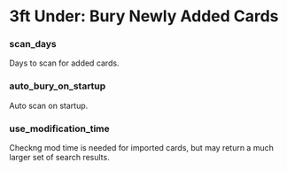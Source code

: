 # 3ft Under: Bury Newly Added Cards

### scan_days
Days to scan for added cards.

### auto_bury_on_startup
Auto scan on startup.

### use_modification_time
Checkng mod time is needed for imported cards, but may return a much larger set of search results.
